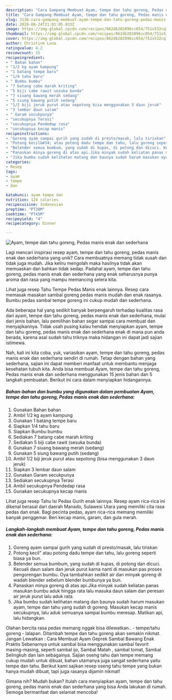 ```yaml
---
description: "Cara Gampang Membuat Ayam, tempe dan tahu goreng, Pedas manis enak dan sederhana, Sempurna"
title: "Cara Gampang Membuat Ayam, tempe dan tahu goreng, Pedas manis enak dan sederhana, Sempurna"
slug: 3136-cara-gampang-membuat-ayam-tempe-dan-tahu-goreng-pedas-manis-enak-dan-sederhana-sempurna
date: 2020-08-24T21:01:05.033Z
image: https://img-global.cpcdn.com/recipes/862db282096cc054/751x532cq70/ayam-tempe-dan-tahu-goreng-pedas-manis-enak-dan-sederhana-foto-resep-utama.jpg
thumbnail: https://img-global.cpcdn.com/recipes/862db282096cc054/751x532cq70/ayam-tempe-dan-tahu-goreng-pedas-manis-enak-dan-sederhana-foto-resep-utama.jpg
cover: https://img-global.cpcdn.com/recipes/862db282096cc054/751x532cq70/ayam-tempe-dan-tahu-goreng-pedas-manis-enak-dan-sederhana-foto-resep-utama.jpg
author: Christine Luna
ratingvalue: 4.2
reviewcount: 15
recipeingredient:
- " Bahan bahan"
- "1/2 kg ayam kampung"
- "1 batang tempe baru"
- "1/4 tahu baru"
- " Bumbu bumbu"
- "7 batang cabe marah kriting"
- "5 biji cabe rawit sesuka bunda"
- "7 siuang bawang merah sedang"
- "5 siung bawang putih sedang"
- "1/2 biji jeruk purut atau sepotong bisa menggunakan 3 daun jeruk"
- "3 lembar daun salam"
- " Garam secukpunya"
- "secukupnya Terasi"
- "secukupnya Pendedap rasa"
- "secukupnya kecap manis"
recipeinstructions:
- "Goreng ayam sampai gurih yang sudah di presto/masak, lalu tiriskan"
- "Potong kecil&#34; atau potong dadu tempe dan tahu, lalu goreng seperti biasa ya bun."
- "Belender semua bumbum, yang sudah di kupas, di potong dan dicuci. Kecuali daun salam dan jeruk purut karna nanti di masukan pas proses pengorengan bumbu. Oya tambahkan sedikit air dan minyak goreng di wadah blender sebelum blender bumbunya ya bun."
- "Panaskan minya goreng di atas api.Jika minyak sudah keliatan panas masukan bumbu aduk hingga rata lalu masuka daun salam dan peresan air jeruk purut lalu aduk rata."
- "Jika bumbu sudah kelihatan matang dan baunya sudah harum masukan ayam, tempe dan tahu yang sudah di goreng. Masukan kecap manis secukupnya, lalu aduk semuanya sampai bumbu meresap. Matikan api, lalu hidangkan."
categories:
- Resep
tags:
- ayam
- tempe
- dan

katakunci: ayam tempe dan 
nutrition: 124 calories
recipecuisine: Indonesian
preptime: "PT38M"
cooktime: "PT45M"
recipeyield: "4"
recipecategory: Dinner

---
```



![Ayam, tempe dan tahu goreng, Pedas manis enak dan sederhana](https://img-global.cpcdn.com/recipes/862db282096cc054/751x532cq70/ayam-tempe-dan-tahu-goreng-pedas-manis-enak-dan-sederhana-foto-resep-utama.jpg)

Lagi mencari inspirasi resep ayam, tempe dan tahu goreng, pedas manis enak dan sederhana yang unik? Cara membuatnya memang tidak susah dan tidak juga mudah. Jika keliru mengolah maka hasilnya tidak akan memuaskan dan bahkan tidak sedap. Padahal ayam, tempe dan tahu goreng, pedas manis enak dan sederhana yang enak seharusnya punya aroma dan rasa yang mampu memancing selera kita.

Lihat juga resep Tahu Tempe Pedas Manis enak lainnya. Resep cara memasak masakan sambal goreng pedas manis mudah dan enak rasanya. Bumbu pedas sambal tempe goreng ini cukup mudah dan sederhana.

Ada beberapa hal yang sedikit banyak berpengaruh terhadap kualitas rasa dari ayam, tempe dan tahu goreng, pedas manis enak dan sederhana, mulai dari jenis bahan, lalu pemilihan bahan segar sampai cara membuat dan menyajikannya. Tidak usah pusing kalau hendak menyiapkan ayam, tempe dan tahu goreng, pedas manis enak dan sederhana enak di mana pun anda berada, karena asal sudah tahu triknya maka hidangan ini dapat jadi sajian istimewa.


Nah, kali ini kita coba, yuk, variasikan ayam, tempe dan tahu goreng, pedas manis enak dan sederhana sendiri di rumah. Tetap dengan bahan yang sederhana, sajian ini dapat memberi manfaat untuk membantu menjaga kesehatan tubuh kita. Anda bisa membuat Ayam, tempe dan tahu goreng, Pedas manis enak dan sederhana menggunakan 15 jenis bahan dan 5 langkah pembuatan. Berikut ini cara dalam menyiapkan hidangannya.

<!--inarticleads1-->

##### Bahan-bahan dan bumbu yang digunakan dalam pembuatan Ayam, tempe dan tahu goreng, Pedas manis enak dan sederhana:

1. Gunakan  Bahan bahan
1. Ambil 1/2 kg ayam kampung
1. Gunakan 1 batang tempe baru
1. Siapkan 1/4 tahu baru
1. Siapkan  Bumbu bumbu
1. Sediakan 7 batang cabe marah kriting
1. Sediakan 5 biji cabe rawit (sesuka bunda)
1. Gunakan 7 siuang bawang merah (sedang)
1. Gunakan 5 siung bawang putih (sedang)
1. Ambil 1/2 biji jeruk purut atau sepotong (bisa menggunakan 3 daun jeruk)
1. Siapkan 3 lembar daun salam
1. Gunakan  Garam secukpunya
1. Sediakan secukupnya Terasi
1. Ambil secukupnya Pendedap rasa
1. Gunakan secukupnya kecap manis


Lihat juga resep Tahu Isi Pedas Gurih enak lainnya. Resep ayam rica-rica ini dikenal berasal dari daerah Manado, Sulawesi Utara yang memiliki cita rasa pedas dan enak. Bagi pecinta pedas, ayam rica-rica memang memiliki banyak penggemar. Beri kecap manis, garam, dan gula merah. 

<!--inarticleads2-->

##### Langkah-langkah membuat Ayam, tempe dan tahu goreng, Pedas manis enak dan sederhana:

1. Goreng ayam sampai gurih yang sudah di presto/masak, lalu tiriskan
1. Potong kecil&#34; atau potong dadu tempe dan tahu, lalu goreng seperti biasa ya bun.
1. Belender semua bumbum, yang sudah di kupas, di potong dan dicuci. Kecuali daun salam dan jeruk purut karna nanti di masukan pas proses pengorengan bumbu. Oya tambahkan sedikit air dan minyak goreng di wadah blender sebelum blender bumbunya ya bun.
1. Panaskan minya goreng di atas api.Jika minyak sudah keliatan panas masukan bumbu aduk hingga rata lalu masuka daun salam dan peresan air jeruk purut lalu aduk rata.
1. Jika bumbu sudah kelihatan matang dan baunya sudah harum masukan ayam, tempe dan tahu yang sudah di goreng. Masukan kecap manis secukupnya, lalu aduk semuanya sampai bumbu meresap. Matikan api, lalu hidangkan.


Olahan bercita rasa pedas memang nggak bisa dilewatkan.. - tempe/tahu goreng - lalapan. Ditambah tempe dan tahu goreng akan semakin nikmat. Jangan Lewatkan : Cara Membuat Ayam Geprek Sambal Bawang Enak Praktis Sebenarnya untuk sambal bisa menggunakan sambal favorit masing-masing, seperti sambal ijo, Sambal Matah , sambal tomat, Sambal Selingkuh dan lain sebagainya. Sajian oseng tahu dan tempe memang cukup mudah untuk dibuat, bahan utamanya juga sangat sederhana yaitu tempe dan tahu. Berikut kami sajikan resep oseng tahu tempe yang bukan hanya mudah dibuat, tapi juga rasanya dijamin nikmat! 

Gimana nih? Mudah bukan? Itulah cara menyiapkan ayam, tempe dan tahu goreng, pedas manis enak dan sederhana yang bisa Anda lakukan di rumah. Semoga bermanfaat dan selamat mencoba!
